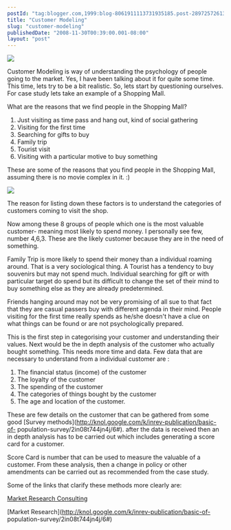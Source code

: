 ```yaml
---
postId: "tag:blogger.com,1999:blog-8061911113731935185.post-2897257261330360883"
title: "Customer Modeling"
slug: "customer-modeling"
publishedDate: "2008-11-30T00:39:00.001-08:00"
layout: "post"
---
```


[](http://3.bp.blogspot.com/_UYUaEitRq54/STJYRss8eLI/AAAAAAAAAb8/fhgzV1UP2Dw/s1600-h/DSC04240.JPG)![](http://1.bp.blogspot.com/_UYUaEitRq54/STJXmSRbniI/AAAAAAAAAb0/F977sPmIyJc/s320/DSC04246.JPG)

Customer Modeling is way of understanding the psychology of people going to
the market. Yes, I have been talking about it for quite some time. This time,
lets try to be a bit realistic. So, lets start by questioning ourselves. For
case study lets take an example of a Shopping Mall.  

  

What are the reasons that we find people in the Shopping Mall?

  1. Just visiting as time pass and hang out, kind of social gathering
  2. Visiting for the first time
  3. Searching for gifts to buy
  4. Family trip
  5. Tourist visit
  6. Visiting with a particular motive to buy something 

These are some of the reasons that you find people in the Shopping Mall,
assuming there is no movie complex in it. :)

  

![](http://3.bp.blogspot.com/_UYUaEitRq54/STJYRss8eLI/AAAAAAAAAb8/fhgzV1UP2Dw/s400/DSC04240.JPG)

The reason for listing down these factors is to understand the categories of
customers coming to visit the shop.

  

  

Now among these 8 groups of people which one is the most valuable customer-
meaning most likely to spend money. I personally see few, number 4,6,3. These
are the likely customer because they are in the need of something.

  

Family Trip is more likely to spend their money than a individual roaming
around. That is a very sociological thing. A Tourist has a tendency to buy
souvenirs but may not spend much. Individual searching for gift or with
particular target do spend but its difficult to change the set of their mind
to buy something else as they are already predetermined.

  

Friends hanging around may not be very promising of all sue to that fact that
they are casual passers buy with different agenda in their mind. People
visiting for the first time really spends as he/she doesn't have a clue on
what things can be found or are not psychologically prepared.

  

This is the first step in categorising your customer and understanding their
values. Next would be the in depth analysis of the customer who actually
bought something. This needs more time and data. Few data that are necessary
to understand from a individual customer are :

  1. The financial status (income) of the customer
  2. The loyalty of the customer
  3. The spending of the customer
  4. The categories of things bought by the customer
  5. The age and location of the customer.

These are few details on the customer that can be gathered from some good
[Survey methods](http://knol.google.com/k/inrev-publication/basic-of-
population-survey/2in08t744jn4j/6#). after the data is received then an in
depth analysis has to be carried out which includes generating a score card
for a customer.  

  

Score Card is number that can be used to measure the valuable of a customer.
From these analysis, then a change in policy or other amendments can be
carried out as recommended from the case study.

  

Some of the links that clarify these methods more clearly are:

  

[Market Research
Consulting](http://analyticsbhups.blogspot.com/search/label/Market%20Research%20Consulting)

[Market Research](http://knol.google.com/k/inrev-publication/basic-of-
population-survey/2in08t744jn4j/6#)

  

  

